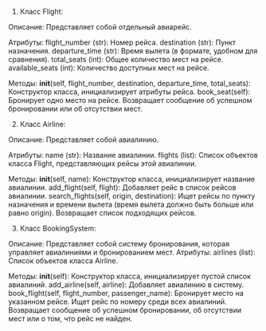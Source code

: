 1. Класс Flight: 
 
Описание: Представляет собой отдельный авиарейс. 

Атрибуты: 
flight_number (str): Номер рейса. 
destination (str): Пункт назначения. 
departure_time (str): Время вылета (в формате, удобном для сравнения). 
total_seats (int): Общее количество мест на рейсе. 
available_seats (int): Количество доступных мест на рейсе. 

Методы: 
__init__(self, flight_number, destination, departure_time, total_seats): Конструктор класса, инициализирует атрибуты рейса. 
book_seat(self): Бронирует одно место на рейсе. Возвращает сообщение об успешном бронировании или об отсутствии мест. 

2. Класс Airline: 
 
Описание: Представляет собой авиалинию. 

Атрибуты: 
name (str): Название авиалинии. 
flights (list): Список объектов класса Flight, представляющих рейсы этой авиалинии. 

Методы: 
__init__(self, name): Конструктор класса, инициализирует название авиалинии. 
add_flight(self, flight): Добавляет рейс в список рейсов авиалинии. 
search_flights(self, origin, destination): Ищет рейсы по пункту назначения и времени вылета (время вылета должно быть больше или равно origin). Возвращает список подходящих рейсов. 

3. Класс BookingSystem: 
 
Описание: Представляет собой систему бронирования, которая управляет авиалиниями и бронированием мест. 
Атрибуты: 
airlines (list): Список объектов класса Airline. 

Методы: 
__init__(self): Конструктор класса, инициализирует пустой список авиалиний. 
add_airline(self, airline): Добавляет авиалинию в систему. 
book_flight(self, flight_number, passenger_name): Бронирует место на указанном рейсе. Ищет рейс по номеру среди всех авиалиний. Возвращает сообщение об успешном бронировании, об отсутствии мест или о том, что рейс не найден. 
